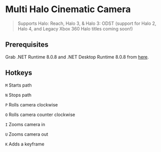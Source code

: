# Multi Halo Cinematic Camera
> Supports Halo: Reach, Halo 3, & Halo 3: ODST
> (support for Halo 2, Halo 4, and Legacy Xbox 360 Halo titles coming soon!)

## Prerequisites
Grab .NET Runtime 8.0.8 and .NET Desktop Runtime 8.0.8 from [here](https://dotnet.microsoft.com/en-us/download/dotnet/8.0).

## Hotkeys
```M``` Starts path

```N``` Stops path

```P``` Rolls camera clockwise

```O``` Rolls camera counter clockwise

```I``` Zooms camera in

```U``` Zooms camera out

```K``` Adds a keyframe
